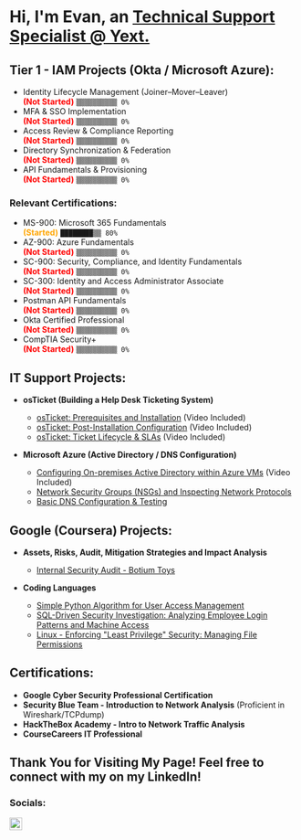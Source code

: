 <h1>Hi, I'm Evan, an <a href="https://linkedin.com/in/evan-yearwood/">Technical Support Specialist @ Yext.</a></h1> 

<h2> Tier 1 - IAM Projects (Okta / Microsoft Azure):</h2>
<ul>
  <li>
    Identity Lifecycle Management (Joiner–Mover–Leaver)<br>
    <b><span style="color:red;">(Not Started)</span></b> <code>▒▒▒▒▒▒▒▒▒▒ 0%</code>
  </li>
  <li>
    MFA & SSO Implementation<br>
    <b><span style="color:red;">(Not Started)</span></b> <code>▒▒▒▒▒▒▒▒▒▒ 0%</code>
  </li>
  <li>
    Access Review & Compliance Reporting<br>
    <b><span style="color:red;">(Not Started)</span></b> <code>▒▒▒▒▒▒▒▒▒▒ 0%</code>
  </li>
  <li>
    Directory Synchronization & Federation<br>
    <b><span style="color:red;">(Not Started)</span></b> <code>▒▒▒▒▒▒▒▒▒▒ 0%</code>
  </li>
  <li>
    API Fundamentals & Provisioning<br>
    <b><span style="color:red;">(Not Started)</span></b> <code>▒▒▒▒▒▒▒▒▒▒ 0%</code>
  </li>
</ul>

<h3>Relevant Certifications:</h3>

<ul>
  <li>
    MS-900: Microsoft 365 Fundamentals<br>
    <b><span style="color:orange;">(Started)</span></b> <code>████████▒▒ 80%</code>
  </li>
  <li>
    AZ-900: Azure Fundamentals<br>
    <b><span style="color:red;">(Not Started)</span></b> <code>▒▒▒▒▒▒▒▒▒▒ 0%</code>
  </li>
  <li>
    SC-900: Security, Compliance, and Identity Fundamentals<br>
    <b><span style="color:red;">(Not Started)</span></b> <code>▒▒▒▒▒▒▒▒▒▒ 0%</code>
  </li>
  <li>
    SC-300: Identity and Access Administrator Associate<br>
    <b><span style="color:red;">(Not Started)</span></b> <code>▒▒▒▒▒▒▒▒▒▒ 0%</code>
  </li>
  <li>
    Postman API Fundamentals<br>
    <b><span style="color:red;">(Not Started)</span></b> <code>▒▒▒▒▒▒▒▒▒▒ 0%</code>
  </li>
  <li>
    Okta Certified Professional<br>
    <b><span style="color:red;">(Not Started)</span></b> <code>▒▒▒▒▒▒▒▒▒▒ 0%</code>
  </li>
  <li>
    CompTIA Security+<br>
    <b><span style="color:red;">(Not Started)</span></b> <code>▒▒▒▒▒▒▒▒▒▒ 0%</code>
  </li>
</ul>


<h2> IT Support Projects:</h2>

- <b>osTicket (Building a Help Desk Ticketing System)</b>
  - [osTicket: Prerequisites and Installation](https://github.com/EvanHYearwood/osticket-prereqs) (Video Included)
  - [osTicket: Post-Installation Configuration](https://github.com/EvanHYearwood/post-install-config) (Video Included)
  - [osTicket: Ticket Lifecycle & SLAs](https://github.com/EvanHYearwood/ticket-lifecycle) (Video Included)
 

- <b>Microsoft Azure (Active Directory / DNS Configuration)</b>
  - [Configuring On-premises Active Directory within Azure VMs](https://github.com/EvanHYearwood/configure-ad) (Video Included)
  - [Network Security Groups (NSGs) and Inspecting Network Protocols](https://github.com/EvanHYearwood/azure-network-protocols)
  - [Basic DNS Configuration & Testing](https://github.com/EvanHYearwood/dns-config)

<h2>Google (Coursera) Projects:</h2>
 
- <b>Assets, Risks, Audit, Mitigation Strategies and Impact Analysis</b>
  - [Internal Security Audit - Botium Toys](https://github.com/EvanHYearwood/Security-Audit-Botium-Toys)

- <b>Coding Languages</b>
  - [Simple Python Algorithm for User Access Management](https://github.com/EvanHYearwood/python-user-access-management)
  - [SQL-Driven Security Investigation: Analyzing Employee Login Patterns and Machine Access](https://github.com/EvanHYearwood/sql-investigation/)
  - [Linux - Enforcing "Least Privilege" Security: Managing File Permissions](https://github.com/EvanHYearwood/linux-file-permisions/)

<h2>Certifications:</h2>
<ul>
  <li><b>Google Cyber Security Professional Certification</b> </li>
  <li><b>Security Blue Team - Introduction to Network Analysis</b> (Proficient in Wireshark/TCPdump)</li>
  <li><b>HackTheBox Academy - Intro to Network Traffic Analysis</li>
  <li><b>CourseCareers IT Professional</b></li>
</ul>



<h2>Thank You for Visiting My Page! Feel free to connect with my on my LinkedIn!</h2>

<h3>Socials:</h3>

<a href="https://linkedin.com/in/evan-yearwood/">
  <img align="left" alt="Evan | LinkedIn" width="22px" src="https://cdn.jsdelivr.net/npm/simple-icons@v3/icons/linkedin.svg" />
</a>

